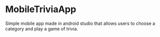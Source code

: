 # MobileTriviaApp
Simple mobile app made in android studio that allows users to choose a category and play a game of trivia.

